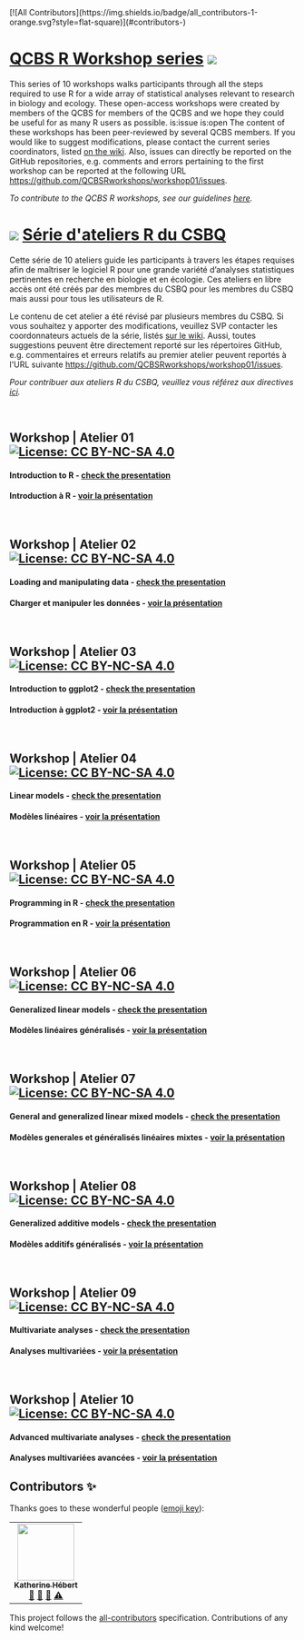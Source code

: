 <link href="//maxcdn.bootstrapcdn.com/font-awesome/4.7.0/css/font-awesome.min.css" rel="stylesheet">
<!-- ALL-CONTRIBUTORS-BADGE:START - Do not remove or modify this section -->
[![All Contributors](https://img.shields.io/badge/all_contributors-1-orange.svg?style=flat-square)](#contributors-)
<!-- ALL-CONTRIBUTORS-BADGE:END -->


# [QCBS R Workshop series](https://wiki.qcbs.ca/r) [<i class="fa fa-github" aria-hidden="true"></i>](https://github.com/QCBSRworkshops/workshop01) ![](https://qcbs.ca/wp-content/uploads/2010/05/image0032.png)

This series of 10 workshops walks participants through all the steps required to
use R for a wide array of statistical analyses relevant to research in biology
and ecology. These open-access workshops were created by members of the QCBS for
members of the QCBS and we hope they could be useful for as many R users as
possible.
is:issue is:open
The content of these workshops has been peer-reviewed by several QCBS members.
If you would like to suggest modifications, please contact the current series
coordinators, listed [on the wiki](https://wiki.qcbs.ca/r). Also, issues can directly be reported on the GitHub repositories, e.g. comments and errors  pertaining to the first workshop can be reported at the following URL https://github.com/QCBSRworkshops/workshop01/issues.


*To contribute to the QCBS R workshops, see our guidelines [here](https://qcbsrworkshops.github.io/presenter-developer-protocol/_book/developing-en.html).*


# ![](https://qcbs.ca/wp-content/uploads/2010/05/image0032.png) [Série d'ateliers R du CSBQ](https://wiki.qcbs.ca/r) [<i class="fa fa-github" aria-hidden="true"></i>](https://github.com/QCBSRworkshops/workshop01)

Cette série de 10 ateliers guide les participants à travers les étapes requises afin de maîtriser le logiciel R pour une grande variété d’analyses statistiques pertinentes en recherche en biologie et en écologie. Ces ateliers en libre accès ont été créés par des membres du CSBQ pour les membres du CSBQ mais aussi pour tous les utilisateurs de R.

Le contenu de cet atelier a été révisé par plusieurs membres du CSBQ. Si vous souhaitez y apporter des modifications, veuillez SVP contacter les coordonnateurs actuels de la série, listés [sur le wiki](https://wiki.qcbs.ca/r). Aussi, toutes suggestions peuvent être directement reporté sur les répertoires GitHub, e.g. commentaires et erreurs relatifs au premier atelier peuvent reportés à l'URL suivante https://github.com/QCBSRworkshops/workshop01/issues.

*Pour contribuer aux ateliers R du CSBQ, veuillez vous référez aux directives [ici](https://qcbsrworkshops.github.io/presenter-developer-protocol/_book/developper-fr.html).*

<br>


## Workshop | Atelier 01 &nbsp;&nbsp; [<i class="fa fa-github" aria-hidden="true"></i>](https://github.com/QCBSRworkshops/workshop01) [![License: CC BY-NC-SA 4.0](https://img.shields.io/badge/License-CC%20BY--NC--SA%204.0-lightgrey.svg)](https://creativecommons.org/licenses/by-nc-sa/4.0/)


#### Introduction to R - [check the presentation <i class="fa fa-external-link" aria-hidden="true"></i>](https://qcbsrworkshops.github.io/workshop01/pres-en/workshop01-pres-en.html)

#### Introduction à R - [voir la présentation <i class="fa fa-external-link" aria-hidden="true"></i>](https://qcbsrworkshops.github.io/workshop01/pres-fr/workshop01-pres-fr.html)


<br>

## Workshop | Atelier 02 &nbsp;&nbsp; [<i class="fa fa-github" aria-hidden="true"></i>](https://github.com/QCBSRworkshops/workshop02) [![License: CC BY-NC-SA 4.0](https://img.shields.io/badge/License-CC%20BY--NC--SA%204.0-lightgrey.svg)](https://creativecommons.org/licenses/by-nc-sa/4.0/)

#### Loading and manipulating data - [check the presentation <i class="fa fa-external-link" aria-hidden="true"></i>](https://qcbsrworkshops.github.io/workshop02/pres-en/workshop02-pres-en.html)

#### Charger et manipuler les données  - [voir la présentation <i class="fa fa-external-link" aria-hidden="true"></i>](https://qcbsrworkshops.github.io/workshop02/pres-fr/workshop02-pres-fr.html)

<br>

## Workshop | Atelier 03 &nbsp;&nbsp; [<i class="fa fa-github" aria-hidden="true"></i>](https://github.com/QCBSRworkshops/workshop03) [![License: CC BY-NC-SA 4.0](https://img.shields.io/badge/License-CC%20BY--NC--SA%204.0-lightgrey.svg)](https://creativecommons.org/licenses/by-nc-sa/4.0/)

#### Introduction to ggplot2 - [check the presentation <i class="fa fa-external-link" aria-hidden="true"></i>](https://qcbsrworkshops.github.io/workshop03/pres-en/workshop03-pres-en.html)

#### Introduction à ggplot2  - [voir la présentation <i class="fa fa-external-link" aria-hidden="true"></i>](https://qcbsrworkshops.github.io/workshop03/pres-fr/workshop03-pres-fr.html)

<br>

## Workshop | Atelier 04 &nbsp;&nbsp; [<i class="fa fa-github" aria-hidden="true"></i>](https://github.com/QCBSRworkshops/workshop04) [![License: CC BY-NC-SA 4.0](https://img.shields.io/badge/License-CC%20BY--NC--SA%204.0-lightgrey.svg)](https://creativecommons.org/licenses/by-nc-sa/4.0/)

#### Linear models - [check the presentation <i class="fa fa-external-link" aria-hidden="true"></i>](https://qcbsrworkshops.github.io/workshop04/pres-en/workshop04-pres-en.html)

#### Modèles linéaires  - [voir la présentation <i class="fa fa-external-link" aria-hidden="true"></i>](https://qcbsrworkshops.github.io/workshop04/pres-fr/workshop04-pres-fr.html)

<br>


## Workshop | Atelier 05 &nbsp;&nbsp; [<i class="fa fa-github" aria-hidden="true"></i>](https://github.com/QCBSRworkshops/workshop05) [![License: CC BY-NC-SA 4.0](https://img.shields.io/badge/License-CC%20BY--NC--SA%204.0-lightgrey.svg)](https://creativecommons.org/licenses/by-nc-sa/4.0/)

#### Programming in R - [check the presentation <i class="fa fa-external-link" aria-hidden="true"></i>](https://qcbsrworkshops.github.io/workshop05/pres-en/workshop05-pres-en.html)

#### Programmation en R  - [voir la présentation <i class="fa fa-external-link" aria-hidden="true"></i>](https://qcbsrworkshops.github.io/workshop05/pres-fr/workshop05-pres-fr.html)

<br>

## Workshop | Atelier 06 &nbsp;&nbsp; [<i class="fa fa-github" aria-hidden="true"></i>](https://github.com/QCBSRworkshops/workshop06) [![License: CC BY-NC-SA 4.0](https://img.shields.io/badge/License-CC%20BY--NC--SA%204.0-lightgrey.svg)](https://creativecommons.org/licenses/by-nc-sa/4.0/)

#### Generalized linear models  - [check the presentation <i class="fa fa-external-link" aria-hidden="true"></i>](https://qcbsrworkshops.github.io/workshop06/pres-en/workshop06-pres-en.html)

#### Modèles linéaires généralisés - [voir la présentation <i class="fa fa-external-link" aria-hidden="true"></i>](https://qcbsrworkshops.github.io/workshop06/pres-fr/workshop06-pres-fr.html)

<br>

## Workshop | Atelier 07 &nbsp;&nbsp; [<i class="fa fa-github" aria-hidden="true"></i>](https://github.com/QCBSRworkshops/workshop07) [![License: CC BY-NC-SA 4.0](https://img.shields.io/badge/License-CC%20BY--NC--SA%204.0-lightgrey.svg)](https://creativecommons.org/licenses/by-nc-sa/4.0/)

#### General and generalized linear mixed models - [check the presentation <i class="fa fa-external-link" aria-hidden="true"></i>](https://qcbsrworkshops.github.io/workshop07/pres-en/workshop07-pres-en.html)

#### Modèles generales et généralisés linéaires mixtes - [voir la présentation <i class="fa fa-external-link" aria-hidden="true"></i>](https://qcbsrworkshops.github.io/workshop07/pres-fr/workshop07-pres-fr.html)

<br>

## Workshop | Atelier 08 &nbsp;&nbsp; [<i class="fa fa-github" aria-hidden="true"></i>](https://github.com/QCBSRworkshops/workshop08) [![License: CC BY-NC-SA 4.0](https://img.shields.io/badge/License-CC%20BY--NC--SA%204.0-lightgrey.svg)](https://creativecommons.org/licenses/by-nc-sa/4.0/)

#### Generalized additive models - [check the presentation <i class="fa fa-external-link" aria-hidden="true"></i>](https://qcbsrworkshops.github.io/workshop08/pres-en/workshop08-pres-en.html)

#### Modèles additifs généralisés  - [voir la présentation <i class="fa fa-external-link" aria-hidden="true"></i>](https://qcbsrworkshops.github.io/workshop08/pres-fr/workshop08-pres-fr.html)

<br>

## Workshop | Atelier 09 &nbsp;&nbsp; [<i class="fa fa-github" aria-hidden="true"></i>](https://github.com/QCBSRworkshops/workshop09) [![License: CC BY-NC-SA 4.0](https://img.shields.io/badge/License-CC%20BY--NC--SA%204.0-lightgrey.svg)](https://creativecommons.org/licenses/by-nc-sa/4.0/)

#### Multivariate analyses - [check the presentation <i class="fa fa-external-link" aria-hidden="true"></i>](https://qcbsrworkshops.github.io/workshop09/pres-en/workshop09-pres-en.html)

#### Analyses multivariées  - [voir la présentation <i class="fa fa-external-link" aria-hidden="true"></i>](https://qcbsrworkshops.github.io/workshop09/pres-fr/workshop09-pres-fr.html)

<br>

## Workshop | Atelier 10 &nbsp;&nbsp; [<i class="fa fa-github" aria-hidden="true"></i>](https://github.com/QCBSRworkshops/workshop10) [![License: CC BY-NC-SA 4.0](https://img.shields.io/badge/License-CC%20BY--NC--SA%204.0-lightgrey.svg)](https://creativecommons.org/licenses/by-nc-sa/4.0/)

#### Advanced multivariate analyses - [check the presentation <i class="fa fa-external-link" aria-hidden="true"></i>](https://qcbsrworkshops.github.io/workshop10/pres-en/workshop10-pres-en.html)

#### Analyses multivariées avancées  - [voir la présentation <i class="fa fa-external-link" aria-hidden="true"></i>](https://qcbsrworkshops.github.io/workshop10/pres-fr/workshop10-pres-fr.html)

## Contributors ✨

Thanks goes to these wonderful people ([emoji key](https://allcontributors.org/docs/en/emoji-key)):

<!-- ALL-CONTRIBUTORS-LIST:START - Do not remove or modify this section -->
<!-- prettier-ignore-start -->
<!-- markdownlint-disable -->
<table>
  <tr>
    <td align="center"><a href="https://github.com/katherinehebert"><img src="https://avatars.githubusercontent.com/u/27461233?v=4?s=100" width="100px;" alt=""/><br /><sub><b>Katherine Hébert</b></sub></a><br /><a href="#maintenance-katherinehebert" title="Maintenance">🚧</a> <a href="#projectManagement-katherinehebert" title="Project Management">📆</a> <a href="https://github.com/QCBSRworkshops/QCBSRworkshops.github.io/pulls?q=is%3Apr+reviewed-by%3Akatherinehebert" title="Reviewed Pull Requests">👀</a> <a href="https://github.com/QCBSRworkshops/QCBSRworkshops.github.io/commits?author=katherinehebert" title="Tests">⚠️</a></td>
  </tr>
</table>

<!-- markdownlint-restore -->
<!-- prettier-ignore-end -->

<!-- ALL-CONTRIBUTORS-LIST:END -->

This project follows the [all-contributors](https://github.com/all-contributors/all-contributors) specification. Contributions of any kind welcome!